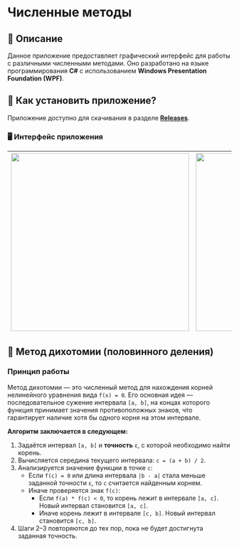 # Численные методы

## 📖 Описание
Данное приложение предоставляет графический интерфейс для работы с различными численными методами. Оно разработано на языке программирования **C#** с использованием **Windows Presentation Foundation (WPF)**. 

## 🚀 Как установить приложение?
Приложение доступно для скачивания в разделе **[Releases](https://github.com/Romch33tos/NumericalMethodsApp/releases)**.

### 🖥️ Интерфейс приложения

| <img src="https://github.com/user-attachments/assets/54e21ddc-2a6b-469d-a4f8-c3a802464721" width="400" /> | <img src="https://github.com/user-attachments/assets/0827241e-a95a-4727-9c23-e83ba17de36a" width="400" /> |
| :---: | :---: |

## 📐 Метод дихотомии (половинного деления)

### Принцип работы

Метод дихотомии — это численный метод для нахождения корней нелинейного уравнения вида `f(x) = 0`. Его основная идея — последовательное сужение интервала `[a, b]`, на концах которого функция принимает значения противоположных знаков, что гарантирует наличие хотя бы одного корня на этом интервале.

**Алгоритм заключается в следующем:**

1. Задаётся интервал `[a, b]` и **точность** `ε`, с которой необходимо найти корень.
2. Вычисляется середина текущего интервала: `c = (a + b) / 2`.
3. Анализируется значение функции в точке `c`:
   - Если `f(c) = 0` или длина интервала `|b - a|` стала меньше заданной точности `ε`, то `c` считается найденным корнем.
   - Иначе проверяется знак `f(c)`:
     - Если `f(a) * f(c) < 0`, то корень лежит в интервале `[a, c]`. Новый интервал становится `[a, c]`.
     - Иначе корень лежит в интервале `[c, b]`. Новый интервал становится `[c, b]`.
4. Шаги 2–3 повторяются до тех пор, пока не будет достигнута заданная точность.
